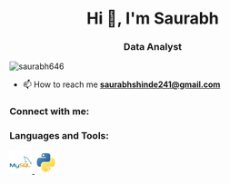 <h1 align="center">Hi 👋, I'm Saurabh</h1>
<h3 align="center">Data Analyst</h3>

<p align="left"> <img src="https://komarev.com/ghpvc/?username=saurabh646&label=Profile%20views&color=0e75b6&style=flat" alt="saurabh646" /> </p>

- 📫 How to reach me **saurabhshinde241@gmail.com**

<h3 align="left">Connect with me:</h3>
<p align="left">
</p>

<h3 align="left">Languages and Tools:</h3>
<p align="left"> <a href="https://www.mysql.com/" target="_blank" rel="noreferrer"> <img src="https://raw.githubusercontent.com/devicons/devicon/master/icons/mysql/mysql-original-wordmark.svg" alt="mysql" width="40" height="40"/> </a> <a href="https://www.python.org" target="_blank" rel="noreferrer"> <img src="https://raw.githubusercontent.com/devicons/devicon/master/icons/python/python-original.svg" alt="python" width="40" height="40"/> </a> </p>
